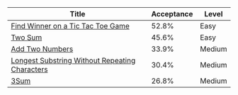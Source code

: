 | Title                                                                                                                          | Acceptance   | Level   |
|--------------------------------------------------------------------------------------------------------------------------------|--------------|---------|
| [Find Winner on a Tic Tac Toe Game](https://leetcode.com/problems/find-winner-on-a-tic-tac-toe-game)                           | 52.8%        | Easy    |
| [Two Sum](https://leetcode.com/problems/two-sum)                                                                               | 45.6%        | Easy    |
| [Add Two Numbers](https://leetcode.com/problems/add-two-numbers)                                                               | 33.9%        | Medium  |
| [Longest Substring Without Repeating Characters](https://leetcode.com/problems/longest-substring-without-repeating-characters) | 30.4%        | Medium  |
| [3Sum](https://leetcode.com/problems/3sum)                                                                                     | 26.8%        | Medium  |